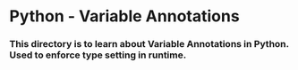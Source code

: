 # Python - Variable Annotations

### This directory is to learn about Variable Annotations in Python. Used to enforce type setting in runtime.
